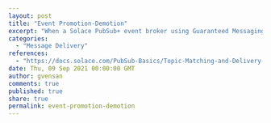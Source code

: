 ```yaml
---
layout: post
title: "Event Promotion-Demotion"
excerpt: "When a Solace PubSub+ event broker using Guaranteed Messaging receives messages published to a topic, it can automatically change the delivery mode of the messages to accommodate the persistence requirements of an endpoint or a client subscription when there is a topic match. Changing message delivery modes is also known as message promotion and demotion."
categories:
  - "Message Delivery"
references:
  - "https://docs.solace.com/PubSub-Basics/Topic-Matching-and-Delivery-Modes.htm"
date: Thu, 09 Sep 2021 00:00:00 GMT
author: gvensan
comments: true
published: true
share: true
permalink: event-promotion-demotion
---
```

